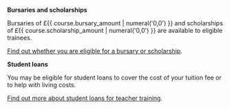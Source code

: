 **Bursaries and scholarships**

Bursaries of £{{ course.bursary_amount | numeral('0,0') }} and scholarships of £{{ course.scholarship_amount | numeral('0,0') }} are available to eligible trainees.

[Find out whether you are eligible for a bursary or scholarship](https://getintoteaching.education.gov.uk/funding-and-support/scholarships-and-bursaries).

**Student loans**

You may be eligible for student loans to cover the cost of your tuition fee or to help with living costs.

[Find out more about student loans for teacher training](https://getintoteaching.education.gov.uk/funding-and-support/tuition-fee-and-maintenance-loans).
